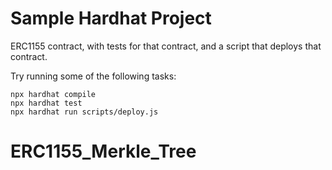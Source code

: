 # Sample Hardhat Project

ERC1155 contract, with tests for that contract, and a script that deploys that contract.

Try running some of the following tasks:

```shell
npx hardhat compile
npx hardhat test
npx hardhat run scripts/deploy.js
```
# ERC1155_Merkle_Tree
